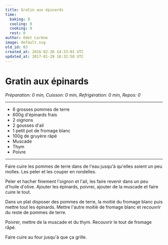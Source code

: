 ```yaml
---
title: Gratin aux épinards
time:
  baking: 0
  cooling: 0
  cooking: 0
  rest: 0
author: Odet Lorène
image: default.svg
old_id: 83
created_at: 2016-02-26 14:33:01 UTC
updated_at: 2017-01-29 10:32:58 UTC
---
```


# Gratin aux épinards



*Préparation: 0 min, Cuisson: 0 min, Refrigération: 0 min, Repos: 0*

---

- 6 grosses pommes de terre
- 600g d'épinards frais
- 2 oignons
- 2 gousses d'ail
- 1 petit pot de fromage blanc
- 100g de gruyère râpé
- Muscade
- Thym
- Poivre

---

Faire cuire les pommes de terre dans de l'eau jusqu'à qu'elles soient un peu molles. Les peler et les couper en rondelles.

Peler et hacher finement l'oignon et l'ail, les faire revenir dans un peu d'huile d'olive. Ajouter les épinards, poivrer, ajouter de la muscade et faire cuire le tout.

Dans un plat disposer des pommes de terre, la moitié du fromage blanc puis mettre tout les épinards. Mettre l'autre moitié de fromage blanc et recouvrir du reste de pommes de terre.

Poivrer, mettre de la muscade et du thym. Recouvrir le tout de fromage râpé.

Faire cuire au four jusqu'à que ça grille.
